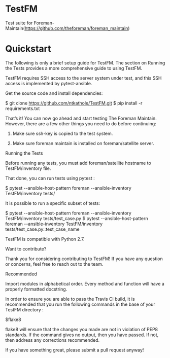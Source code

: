 TestFM
=========
Test suite for Foreman-Maintain(https://github.com/theforeman/foreman_maintain)

# Quickstart

The following is only a brief setup guide for TestFM.
The section on Running the Tests provides a more comprehensive guide to using
TestFM.

TestFM requires SSH access to the server system under test, and this SSH access
is implemented by pytest-ansible.

Get the source code and install dependencies:

$ git clone https://github.com/ntkathole/TestFM.git
$ pip install -r requirements.txt

That’s it! You can now go ahead and start testing The Foreman Maintain.
However, there are a few other things you need to do before continuing:

1. Make sure ssh-key is copied to the test system.

2. Make sure foreman maintain is installed on foreman/satellite server.

Running the Tests

Before running any tests, you must add foreman/satellite hostname to
TestFM/inventory file.

That done, you can run tests using pytest :

$ pytest --ansible-host-pattern foreman --ansible-inventory TestFM/inventory
tests/

It is possible to run a specific subset of tests:

$ pytest --ansible-host-pattern foreman --ansible-inventory TestFM/inventory
tests/test_case.py
$ pytest --ansible-host-pattern foreman --ansible-inventory TestFM/inventory
tests/test_case.py::test_case_name

TestFM is compatible with Python 2.7.

Want to contribute?

Thank you for considering contributing to TestFM! If you have any
question or concerns, feel free to reach out to the team.

Recommended

Import modules in alphabetical order.
Every method and function will have a properly formatted docstring.


In order to ensure you are able to pass the Travis CI build,
it is recommended that you run the following commands in the base of your
TestFM directory :

$flake8

flake8 will ensure that the changes you made are not in violation of PEP8
standards. If the command gives no output, then you have passed. If not, then
address any corrections recommended.

If you have something great, please submit a pull request anyway!
